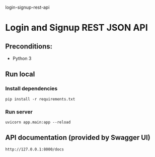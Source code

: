 login-signup-rest-api
# Login and Signup REST JSON API

## Preconditions:

- Python 3

## Run local

### Install dependencies

```
pip install -r requirements.txt
```

### Run server

```
uvicorn app.main:app --reload
```

## API documentation (provided by Swagger UI)

```
http://127.0.0.1:8000/docs
```